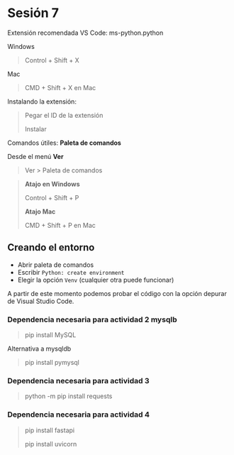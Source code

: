 # Sesión 7
Extensión recomendada VS Code: ms-python.python

Windows
> Control + Shift + X

Mac
> CMD + Shift + X en Mac

Instalando la extensión:

> Pegar el ID de la extensión
>
> Instalar

Comandos útiles: **Paleta de comandos**

Desde el menú **Ver**
> Ver > Paleta de comandos

> **Atajo en Windows**
>
> Control + Shift + P
>
>**Atajo Mac**
>
> CMD + Shift + P en Mac

## Creando el entorno

* Abrir paleta de comandos
* Escribir `Python: create environment`
* Elegir la opción `Venv` (cualquier otra puede funcionar)

A partir de este momento podemos probar el código con la opción depurar de Visual Studio Code.


### Dependencia necesaria para actividad 2 mysqlb

> pip install MySQL

Alternativa a mysqldb

> pip install pymysql

### Dependencia necesaria para actividad 3

> python -m pip install requests

### Dependencia necesaria para actividad 4

> pip install fastapi
>
> pip install uvicorn

